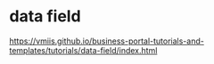 # data field

https://vmiis.github.io/business-portal-tutorials-and-templates/tutorials/data-field/index.html  
